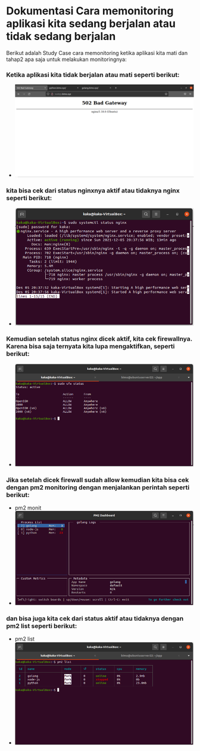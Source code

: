 # Dokumentasi Cara memonitoring aplikasi kita sedang berjalan atau tidak sedang berjalan
Berikut adalah Study Case cara memonitoring ketika aplikasi kita mati dan tahap2 apa saja untuk melakukan monitoringnya:

### Ketika aplikasi kita tidak berjalan atau mati seperti berikut:
- ![gambar Error](assets/monitor-1.png)
 
### kita bisa cek dari status nginxnya aktif atau tidaknya nginx seperti berikut:
- ![gambar status nginx](assets/monitor-2.png)

### Kemudian setelah status nginx dicek aktif, kita cek firewallnya. Karena bisa saja ternyata kita lupa mengaktifkan, seperti berikut:
- ![gambar Error](assets/monitor-5.png)

### Jika setelah dicek firewall sudah allow kemudian kita bisa cek dengan pm2 monitoring dengan menjalankan perintah seperti berikut:
- pm2 monit
- ![gambar Error](assets/monitor-3.png)

### dan bisa juga kita cek dari status aktif atau tidaknya dengan pm2 list seperti berikut:
- pm2 list
- ![gambar Error](assets/monitor-4.png)